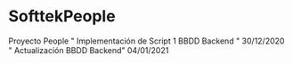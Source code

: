 # SofttekPeople
Proyecto People
" Implementación de Script 1 BBDD  Backend " 30/12/2020
" Actualización BBDD Backend" 04/01/2021
